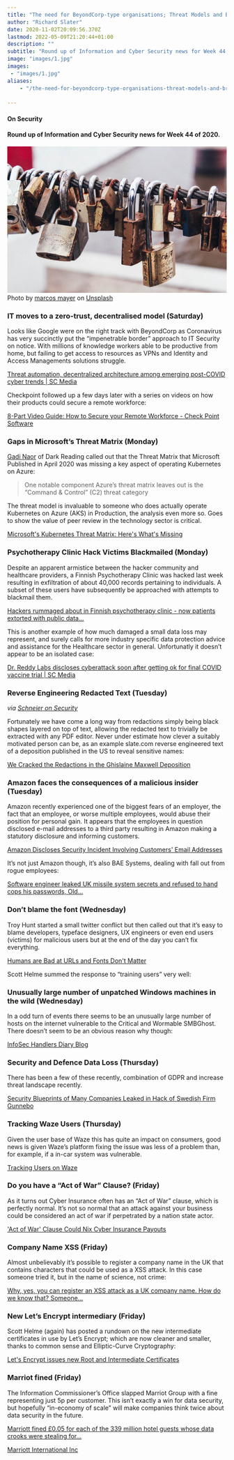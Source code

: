 ```yaml
---
title: "The need for BeyondCorp-type organisations; Threat Models and Breaches (2020: Week 44)"
author: "Richard Slater"
date: 2020-11-02T20:09:56.370Z
lastmod: 2022-05-09T21:20:44+01:00
description: ""
subtitle: "Round up of Information and Cyber Security news for Week 44 of 2020."
image: "images/1.jpg" 
images:
 - "images/1.jpg"
aliases:
    - "/the-need-for-beyondcorp-type-organisations-threat-models-and-breaches-2020-week-44-461281298542"

---
```


#### On Security

#### Round up of Information and Cyber Security news for Week 44 of 2020.

![image](images/1.jpg)
Photo by [marcos mayer](https://unsplash.com/@mmayyer?utm_source=medium&amp;utm_medium=referral) on [Unsplash](https://unsplash.com?utm_source=medium&amp;utm_medium=referral)

### IT moves to a zero-trust, decentralised model (Saturday)

Looks like Google were on the right track with BeyondCorp as Coronavirus has very succinctly put the “impenetrable border” approach to IT Security on notice. With millions of knowledge workers able to be productive from home, but failing to get access to resources as VPNs and Identity and Access Managements solutions struggle.

[Threat automation, decentralized architecture among emerging post-COVID cyber trends | SC Media](https://www.scmagazine.com/home/security-news/threat-automation-decentralized-architecture-among-emerging-post-covid-cyber-trends/)

Checkpoint followed up a few days later with a series on videos on how their products could secure a remote workforce:

[8-Part Video Guide: How to Secure your Remote Workforce - Check Point Software](https://blog.checkpoint.com/2020/10/26/8-part-video-guide-how-to-secure-your-remote-workforce-7/)

### Gaps in Microsoft’s Threat Matrix (Monday)

[Gadi Naor](https://www.darkreading.com/author-bio.asp?author_id=5398) of Dark Reading called out that the Threat Matrix that Microsoft Published in April 2020 was missing a key aspect of operating Kubernetes on Azure:
> One notable component Azure’s threat matrix leaves out is the “Command &amp; Control” (C2) threat category

The threat model is invaluable to someone who does actually operate Kubernetes on Azure (AKS) in Production, the analysis even more so. Goes to show the value of peer review in the technology sector is critical.

[Microsoft&#39;s Kubernetes Threat Matrix: Here&#39;s What&#39;s Missing](https://www.darkreading.com/threat-intelligence/microsofts-kubernetes-threat-matrix-heres-whats-missing/a/d-id/1339106)

### Psychotherapy Clinic Hack Victims Blackmailed (Monday)

Despite an apparent armistice between the hacker community and healthcare providers, a Finnish Psychotherapy Clinic was hacked last week resulting in exfiltration of about 40,000 records pertaining to individuals. A subset of these users have subsequently be approached with attempts to blackmail them.

[Hackers rummaged about in Finnish psychotherapy clinic - now patients extorted with public data…](https://www.theregister.com/2020/10/26/finland_psychotherapy_clinic_ransom_attack/)

This is another example of how much damaged a small data loss may represent, and surely calls for more industry specific data protection advice and assistance for the Healthcare sector in general. Unfortunatly it doesn’t appear to be an isolated case:

[Dr. Reddy Labs discloses cyberattack soon after getting ok for final COVID vaccine trial | SC Media](https://www.scmagazine.com/home/security-news/dr-reddy-labs-discloses-cyberattack-soon-after-getting-ok-for-final-covid-vaccine-trial/)

### Reverse Engineering Redacted Text (Tuesday)

_via_ [_Schneier on Security_](https://www.schneier.com/blog/archives/2020/10/reverse-engineering-the-redactions-in-the-ghislaine-maxwell-deposition.html)

Fortunately we have come a long way from redactions simply being black shapes layered on top of text, allowing the redacted text to trivially be extracted with any PDF editor. Never under estimate how clever a suitably motivated person can be, as an example slate.com reverse engineered text of a deposition published in the US to reveal sensitive names:

[We Cracked the Redactions in the Ghislaine Maxwell Deposition](https://slate.com/news-and-politics/2020/10/ghislaine-maxwell-deposition-redactions-epstein-how-to-crack.html)

### Amazon faces the consequences of a malicious insider (Tuesday)

Amazon recently experienced one of the biggest fears of an employer, the fact that an employee, or worse multiple employees, would abuse their position for personal gain. It appears that the employees in question disclosed e-mail addresses to a third party resulting in Amazon making a statutory disclosure and informing customers.

[Amazon Discloses Security Incident Involving Customers&#39; Email Addresses](https://www.tripwire.com/state-of-security/security-data-protection/amazon-discloses-security-incident-involving-customers-email-addresses/?utm_source=feedotter&amp;utm_medium=email&amp;utm_campaign=FO-10-27-2020&amp;utm_content=httpswwwtripwirecomstateofsecuritysecuritydataprotectionamazondisclosessecurityincidentinvolvingcustomersemailaddresses&amp;mkt_tok=eyJpIjoiTkdFeU5XTXhNalZsTkRBeSIsInQiOiJuTWkrQ245SUREQXI4amc4MFViSkw2cThWOVpiTG9GbzVTS0Q4RHNXRHFOYmpnMk9cL0w2Zit5Y0lsSStsYTZ0bnlzZUlFVkVWNDliS2Y4YW9LTEZvV21OKzIreFNWcUFrdWlVUlwvbjJDd2FDTkNlWkVKSTFORmMrVW1LOXJIRzI1In0%3D)

It’s not just Amazon though, it’s also BAE Systems, dealing with fall out from rogue employees:

[Software engineer leaked UK missile system secrets and refused to hand cops his passwords, Old…](https://www.theregister.com/2020/10/28/simon_finch_official_secrets_passwords_trial/)

### Don’t blame the font (Wednesday)

Troy Hunt started a small twitter conflict but then called out that it’s easy to blame developers, typeface designers, UX engineers or even end users (victims) for malicious users but at the end of the day you can’t fix everything.

[Humans are Bad at URLs and Fonts Don&#39;t Matter](https://www.troyhunt.com/humans-are-bad-at-urls-and-fonts-dont-matter/)

Scott Helme summed the response to “training users” very well:

> [](https://twitter.com/Scott_Helme/status/1320447408325726209)

### Unusually large number of unpatched Windows machines in the wild (Wednesday)

In a odd turn of events there seems to be an unusually large number of hosts on the internet vulnerable to the Critical and Wormable SMBGhost. There doesn’t seem to be an obvious reason why though:

[InfoSec Handlers Diary Blog](https://isc.sans.edu/diary/rss/26732)

### Security and Defence Data Loss (Thursday)

There has been a few of these recently, combination of GDPR and increase threat landscape recently.

[Security Blueprints of Many Companies Leaked in Hack of Swedish Firm Gunnebo](https://krebsonsecurity.com/2020/10/security-blueprints-of-many-companies-leaked-in-hack-of-swedish-firm-gunnebo/)

### Tracking Waze Users (Thursday)

Given the user base of Waze this has quite an impact on consumers, good news is given Waze’s platform fixing the issue was less of a problem than, for example, if a in-car system was vulnerable.

[Tracking Users on Waze](https://www.schneier.com/blog/archives/2020/10/tracking-users-on-waze.html)

### Do you have a “Act of War” Clause? (Friday)

As it turns out Cyber Insurance often has an “Act of War” clause, which is perfectly normal. It’s not so normal that an attack against your business could be considered an act of war if perpetrated by a nation state actor.

[&#39;Act of War&#39; Clause Could Nix Cyber Insurance Payouts](https://www.darkreading.com/attacks-breaches/act-of-war-clause-could-nix-cyber-insurance-payouts/d/d-id/1339317?_mc=rss_x_drr_edt_aud_dr_x_x-rss-simple)

### Company Name XSS (Friday)

Almost unbelievably it’s possible to register a company name in the UK that contains characters that could be used as a XSS attack. In this case someone tried it, but in the name of science, not crime:

[Why, yes, you can register an XSS attack as a UK company name. How do we know that? Someone…](https://www.theregister.com/2020/10/30/companies_house_xss_silliness/)

### New Let’s Encrypt intermediary (Friday)

Scott Helme (again) has posted a rundown on the new intermediate certificates in use by Let’s Encrypt; which are now cleaner and smaller, thanks to common sense and Elliptic-Curve Cryptography:

[Let&#39;s Encrypt issues new Root and Intermediate Certificates](https://scotthelme.co.uk/lets-encrypts-new-root-and-intermediate-certificates/)

### Marriot fined (Friday)

The Information Commissioner’s Office slapped Marriot Group with a fine representing just 5p per customer. This isn’t exactly a win for data security, but hopefully “in-economy of scale” will make companies think twice about data security in the future.

[Marriott fined £0.05 for each of the 339 million hotel guests whose data crooks were stealing for…](https://www.theregister.com/2020/10/30/marriott_starwood_hack_fine_just_18_4bn/)

[Marriott International Inc](https://ico.org.uk/action-weve-taken/enforcement/marriott-international-inc/)
